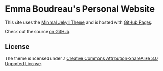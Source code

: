 # Emma Boudreau's Personal Website

This site uses the [Minimal Jekyll Theme](https://orderedlist.com/minimal/) and is hosted with [GitHub Pages](https://pages.github.com/).

Check out the source [on GitHub](https://github.com/etboudreau/etboudreau.github.io).

## License

The theme is licensed under a [Creative Commons Attribution-ShareAlike 3.0 Unported License](http://creativecommons.org/licenses/by-sa/3.0/).

